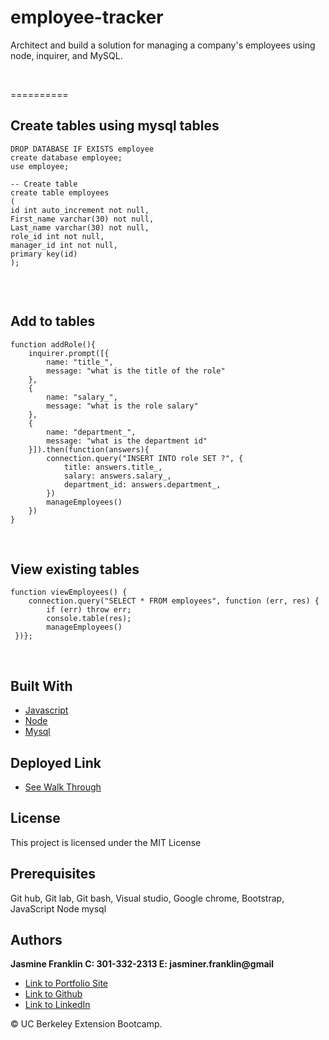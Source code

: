 # employee-tracker
Architect and build a solution for managing a company's employees using node, inquirer, and MySQL.

<br>

==========

## Create tables using mysql tables

```
DROP DATABASE IF EXISTS employee
create database employee;
use employee;

-- Create table  
create table employees
(
id int auto_increment not null,
First_name varchar(30) not null,
Last_name varchar(30) not null,
role_id int not null,
manager_id int not null,
primary key(id)
);


```
<br>

## Add to tables

```
function addRole(){
    inquirer.prompt([{
        name: "title_",
        message: "what is the title of the role"
    },
    {
        name: "salary_",
        message: "what is the role salary"
    },
    {
        name: "department_",
        message: "what is the department id"
    }]).then(function(answers){
        connection.query("INSERT INTO role SET ?", {
            title: answers.title_,
            salary: answers.salary_,
            department_id: answers.department_,
        })
        manageEmployees()
    })
}
```
<br>

## View existing tables

```
function viewEmployees() {
    connection.query("SELECT * FROM employees", function (err, res) {
        if (err) throw err;
        console.table(res);
        manageEmployees()
 })};
```

<br>

## Built With

* [Javascript](https://developer.mozilla.org/en-US/docs/Web/JavaScript)
* [Node](https://nodejs.org/en/)
* [Mysql](https://www.mysql.com/)


## Deployed Link

* [See Walk Through](https://drive.google.com/file/d/1EBszgNwq7ELFLu8ChNjBIlKkee-Gg-7_/view)

## License

This project is licensed under the MIT License 

## Prerequisites

Git hub,
Git lab,
Git bash,
Visual studio,
Google chrome,
Bootstrap,
JavaScript
Node
mysql
## Authors

**Jasmine Franklin C: 301-332-2313 E: jasminer.franklin@gmail** 

- [Link to Portfolio Site](https://jas-f.github.io/responsive-portfolio/)
- [Link to Github](https://github.com/)
- [Link to LinkedIn](https://www.linkedin.com/in/jasmine-franklin-8b08ba121)

<p>&copy; UC Berkeley Extension Bootcamp.</p>

